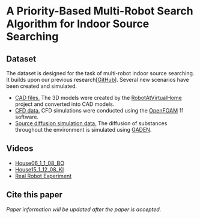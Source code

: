# A Priority-Based Multi-Robot Search Algorithm for Indoor Source Searching

## Dataset

The dataset is designed for the task of multi-robot indoor source searching. It builds upon our previous research\[[GitHub](https://github.com/mwanggh/An-Exploration-Enhanced-Search-Algorithm-for-Robot-Indoor-Source-Searching)\]. Several new scenarios have been created and simulated. 

- [CAD files.](https://huggingface.co/datasets/WangHaaa/SourceSearchingDatasetCAD) The 3D models were created by the [RobotAtVirtualHome](https://github.com/DavidFernandezChaves/RobotAtVirtualHome) project and converted into CAD models.
- [CFD data.](https://huggingface.co/datasets/WangHaaa/SourceSearchingDatasetCFD) CFD simulations were conducted using the [OpenFOAM](https://openfoam.org/) 11 software.
- [Source diffusion simulation data.](https://huggingface.co/datasets/WangHaaa/SourceSearchingDatasetGADEN) The diffusion of substances throughout the environment is simulated using [GADEN](https://github.com/MAPIRlab/gaden).

## Videos

- [House06_1_1_08_BO](https://youtu.be/QeNwpsJOJ0o)
- [House15_1_12_08_KI](https://youtu.be/z78INMsPicE)
- [Real Robot Experiment](https://youtu.be/qoym6aexY0U)

## Cite this paper

*Paper information will be updated after the paper is accepted.*

